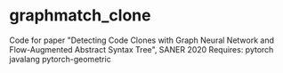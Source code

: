 # graphmatch_clone
Code for paper "Detecting Code Clones with Graph Neural Network and Flow-Augmented Abstract Syntax Tree", SANER 2020
Requires:
  pytorch
  javalang
  pytorch-geometric

